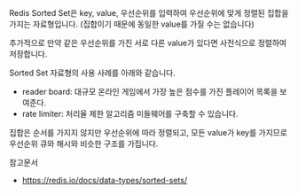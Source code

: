 Redis Sorted Set은 key, value, 우선순위를 입력하여 우선순위에 맞게 정렬된 집합을 가지는 자료형입니다. (집합이기 때문에 동일한 value를 가질 수는 없습니다)

추가적으로 만약 같은 우선순위를 가진 서로 다른 value가 있다면 사전식으로 정렬하여 저장합니다.

Sorted Set 자료형의 사용 사례를 아래와 같습니다.
- reader board: 대규모 온라인 게임에서 가장 높은 점수를 가진 플레이어 목록을 보여준다.
- rate limiter: 처리율 제한 알고리즘 미들웨어를 구축할 수 있습니다.

집합은 순서를 가지지 않지만 우선순위에 따라 정렬되고, 모든 value가 key를 가지므로 우선순위 큐와 해시와 비슷한 구조를 가집니다.

참고문서
- https://redis.io/docs/data-types/sorted-sets/
